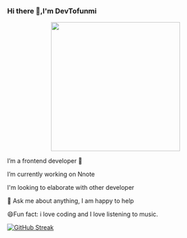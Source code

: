 ### Hi there 👋,I'm DevTofunmi

<div id="header" align="center">
  <img src="https://media.giphy.com/media/1sgetPM00wWqJpVUTl/giphy.gif" width="300"/>
</div>



 I’m a frontend developer 🥰
 
 
 I’m currently working on Nnote
 
 
 I'm looking to elaborate with other developer

 💬 Ask me about anything, I am happy to help
 
 
 😄Fun fact: i love coding and  I love listening to music.


[![GitHub Streak](https://streak-stats.demolab.com?user=devtofunmi&theme=dark&border_radius=5)](https://git.io/streak-stats)
